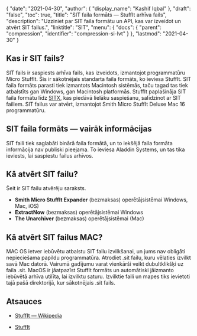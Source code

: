 {
  "date": "2021-04-30",
  "author": {
    "display_name": "Kashif Iqbal"
},
  "draft": "false",
  "toc": true,
  "title": "SIT faila formāts — StuffIt arhīva fails",
  "description": "Uzziniet par SIT faila formātu un API, kas var izveidot un atvērt SIT failus.",
  "linktitle": "SIT",
  "menu": {
    "docs": {
      "parent": "compression",
      "identifier": "compression-si-lvt"
}
},
  "lastmod": "2021-04-30"
}

## Kas ir SIT fails?

SIT fails ir saspiests arhīva fails, kas izveidots, izmantojot programmatūru Micro StuffIt. Šis ir sākotnējais standarta faila formāts, ko ieviesa StuffIt. SIT faila formāts parasti tiek izmantots Macintosh sistēmās, taču tagad tas tiek atbalstīts gan Windows, gan Macintosh platformās. StuffIt paplašināja SIT faila formātu līdz [SITX](/compression/sitx/), kas piedāvā lielāku saspiešanu, salīdzinot ar SIT failiem. SIT failus var atvērt, izmantojot Smith Micro StuffIt Deluxe Mac 16 programmatūru.

## SIT faila formāts — vairāk informācijas

SIT faili tiek saglabāti binārā faila formātā, un to iekšējā faila formāta informācija nav publiski pieejama. To ieviesa Aladdin Systems, un tas tika ieviests, lai saspiestu failus arhīvos.

## Kā atvērt SIT failu?

Šeit ir SIT failu atvērēju saraksts.

- **Smith Micro StuffIt Expander** (bezmaksas) operētājsistēmai Windows, Mac, iOS)
- **ExtractNow** (bezmaksas) operētājsistēmai Windows
- **The Unarchiver** (bezmaksas) operētājsistēmai (Mac)

## Kā atvērt SIT failus MAC?

MAC OS ietver iebūvētu atbalstu SIT failu izvilkšanai, un jums nav obligāti nepieciešama papildu programmatūra. Atrodiet .sit failu, kuru vēlaties izvilkt savā Mac datorā. Vairumā gadījumu varat vienkārši veikt dubultklikšķi uz faila .sit. MacOS ir jāatpazīst StuffIt formāts un automātiski jāizmanto iebūvētā arhīva utilīta, lai izvilktu saturu. Izvilktie faili un mapes tiks ievietoti tajā pašā direktorijā, kur sākotnējais .sit fails.

## Atsauces
* [StuffIt — Wikipedia](https://en.wikipedia.org/wiki/StuffIt)

* [StuffIt](https://stuffit.com/)


